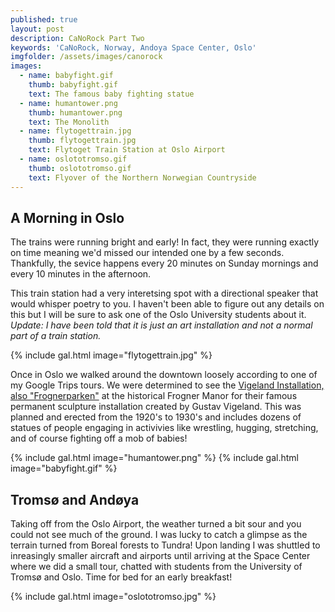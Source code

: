 ```yaml
---
published: true
layout: post
description: CaNoRock Part Two
keywords: 'CaNoRock, Norway, Andoya Space Center, Oslo'
imgfolder: /assets/images/canorock
images:
  - name: babyfight.gif
    thumb: babyfight.gif
    text: The famous baby fighting statue
  - name: humantower.png
    thumb: humantower.png
    text: The Monolith
  - name: flytogettrain.jpg
    thumb: flytogettrain.jpg
    text: Flytoget Train Station at Oslo Airport
  - name: oslototromso.gif
    thumb: oslototromso.gif
    text: Flyover of the Northern Norwegian Countryside
---
```

## A Morning in Oslo
The trains were running bright and early! In fact, they were running exactly on time meaning we'd missed our intended one by a few seconds. Thankfully, the sevice happens every 20 minutes on Sunday mornings and every 10 minutes in the afternoon.

This train station had a very interetsing spot with a directional speaker that would whisper poetry to you. I haven't been able to figure out any details on this but I will be sure to ask one of the Oslo University students about it. *Update: I have been told that it is just an art installation and not a normal part of a train station.*

{% include gal.html image="flytogettrain.jpg" %}

Once in Oslo we walked around the downtown loosely according to one of my Google Trips tours. We were determined to see the [Vigeland Installation, also "Frognerparken"](https://en.wikipedia.org/wiki/Frogner_Park) at the historical Frogner Manor for their famous permanent sculpture installation created by Gustav Vigeland. This was planned and erected from the 1920's to 1930's and includes dozens of statues of people engaging in activivies like wrestling, hugging, stretching, and of course fighting off a mob of babies!

{% include gal.html image="humantower.png" %}
{% include gal.html image="babyfight.gif" %}

## Tromsø and Andøya
Taking off from the Oslo Airport, the weather turned a bit sour and you could not see much of the ground. I was lucky to catch a glimpse as the terrain turned from Boreal forests to Tundra! Upon landing I was shuttled to inreasingly smaller aircraft and airports until arriving at the Space Center where we did a small tour, chatted with students from the University of Tromsø and Oslo. Time for bed for an early breakfast!

{% include gal.html image="oslototromso.jpg" %}
